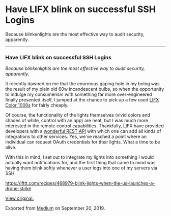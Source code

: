 Have LIFX blink on successful SSH Logins
========================================

Because blinkenlights are the most effective way to audit security,
apparently.

------------------------------------------------------------------------

### Have LIFX blink on successful SSH Logins

*Because blinkenlights are the most effective way to audit security,
apparently.*

It recently dawned on me that the enormous gaping hole in my being was
the result of my plain old 60w incandescent bulbs, so when the
opportunity to indulge my consumerism with something far more
over-engineered finally presented itself, I jumped at the chance to pick
up a few used
<a href="http://www.lifx.com/products/color-1000" class="markup--anchor markup--p-anchor">LIFX Color 1000s</a>
for fairly cheaply. 

Of course, the functionality of the lights themselves (vivid colors and
shades of white, control with an app) are neat, but I was much more
interested in the remote control capabilities. Thankfully, LIFX have
provided developers with a
<a href="https://api.developer.lifx.com/" class="markup--anchor markup--p-anchor">wonderful REST API</a>
with which one can add all kinds of integrations to other services. Yes,
we’ve reached a point where an individual can request OAuth credentials
for their lights. What a time to be alive. 

With this in mind, I set out to integrate my lights into something I
would actually want notifications for, and the first thing that came to
mind was having them blink softly whenever a user logs into one of my
servers via SSH. 

  

<a href="https://ifttt.com/recipes/468979-blink-lights-when-the-us-launches-a-drone-strike" class="markup--anchor markup--p-anchor">https://ifttt.com/recipes/468979-blink-lights-when-the-us-launches-a-drone-strike</a>

  

[View original.](https://medium.com/p/f2b865ab2e5b)

Exported from [Medium](https://medium.com) on September 20, 2019.
